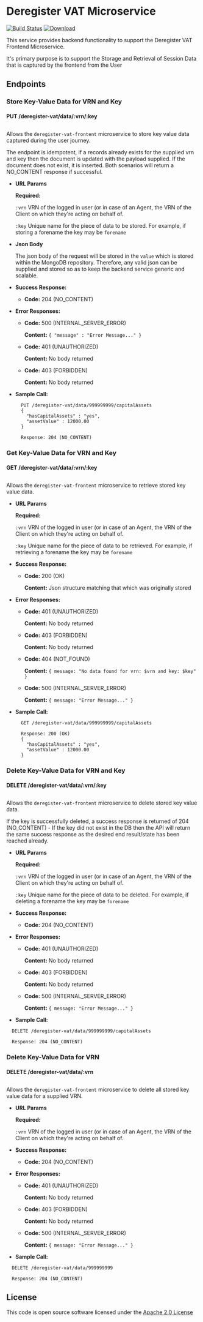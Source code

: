 # Deregister VAT Microservice

[![Build Status](https://travis-ci.org/hmrc/deregister-vat.svg)](https://travis-ci.org/hmrc/deregister-vat) [![Download](https://api.bintray.com/packages/hmrc/releases/deregister-vat/images/download.svg)](https://bintray.com/hmrc/releases/deregister-vat/_latestVersion)

This service provides backend functionality to support the Deregister VAT Frontend Microservice.

It's primary purpose is to support the Storage and Retrieval of Session Data that is captured by the frontend from the User

## Endpoints

### Store Key-Value Data for VRN and Key
#### PUT /deregister-vat/data/:vrn/:key
##

Allows the `deregister-vat-frontent` microservice to store key value data captured during the user journey.

The endpoint is idempotent, if a records already exists for the supplied vrn and key then the document is updated with the payload supplied. If the document does not exist, it is inserted. Both scenarios will return a NO_CONTENT response if successful.
  
*  **URL Params**

   **Required:**
 
   `:vrn` VRN of the logged in user (or in case of an Agent, the VRN of the Client on which they're acting on behalf of.
   
   `:key` Unique name for the piece of data to be stored. For example, if storing a forename the key may be `forename`

* **Json Body**

    The json body of the request will be stored in the `value` which is stored within the MongoDB repository. Therefore, any valid json can be supplied and stored so as to keep the backend service generic and scalable.

* **Success Response:**

  * **Code:** 204 (NO_CONTENT)
 
* **Error Responses:**

  * **Code:** 500 (INTERNAL_SERVER_ERROR)
  
    **Content:** `{ "message" : "Error Message..." }`

  * **Code:** 401 (UNAUTHORIZED)
  
    **Content:** No body returned

  * **Code:** 403 (FORBIDDEN)
  
    **Content:** No body returned

* **Sample Call:**

  ```
    PUT /deregister-vat/data/999999999/capitalAssets
    {
      "hasCapitalAssets" : "yes",
      "assetValue" : 12000.00
    }
    
    Response: 204 (NO_CONTENT)
  ```
  

### Get Key-Value Data for VRN and Key
#### GET /deregister-vat/data/:vrn/:key
##

Allows the `deregister-vat-frontent` microservice to retrieve stored key value data.
  
*  **URL Params**

   **Required:**
 
   `:vrn` VRN of the logged in user (or in case of an Agent, the VRN of the Client on which they're acting on behalf of.
   
   `:key` Unique name for the piece of data to be retrieved. For example, if retrieving a forename the key may be `forename`

* **Success Response:**

  * **Code:** 200 (OK)
  
    **Content:** Json structure matching that which was originally stored
 
* **Error Responses:**

  * **Code:** 401 (UNAUTHORIZED)
  
    **Content:** No body returned

  * **Code:** 403 (FORBIDDEN)
  
    **Content:** No body returned
    
  * **Code:** 404 (NOT_FOUND)
      
    **Content:** `{ message: "No data found for vrn: $vrn and key: $key" }`
    
  * **Code:** 500 (INTERNAL_SERVER_ERROR)
      
    **Content:** `{ message: "Error Message..." }`

* **Sample Call:**

  ```
    GET /deregister-vat/data/999999999/capitalAssets
    
    Response: 200 (OK)
    {
      "hasCapitalAssets" : "yes",
      "assetValue" : 12000.00
    }
  ```
  
  
### Delete Key-Value Data for VRN and Key
#### DELETE /deregister-vat/data/:vrn/:key
##

Allows the `deregister-vat-frontent` microservice to delete stored key value data.

If the key is successfully deleted, a success response is returned of 204 (NO_CONTENT) - If the key did not exist in the DB then the API will return the same success response as the desired end result/state has been reached already.

*  **URL Params**

   **Required:**

   `:vrn` VRN of the logged in user (or in case of an Agent, the VRN of the Client on which they're acting on behalf of.
   
   `:key` Unique name for the piece of data to be deleted. For example, if deleting a forename the key may be `forename`

* **Success Response:**

    * **Code:** 204 (NO_CONTENT)

* **Error Responses:**

    * **Code:** 401 (UNAUTHORIZED)

      **Content:** No body returned

    * **Code:** 403 (FORBIDDEN)

      **Content:** No body returned
  
    * **Code:** 500 (INTERNAL_SERVER_ERROR)
    
      **Content:** `{ message: "Error Message..." }`

* **Sample Call:**

```
  DELETE /deregister-vat/data/999999999/capitalAssets
  
  Response: 204 (NO_CONTENT)
```

### Delete Key-Value Data for VRN
#### DELETE /deregister-vat/data/:vrn
##

Allows the `deregister-vat-frontent` microservice to delete all stored key value data for a supplied VRN.

*  **URL Params**

   **Required:**

   `:vrn` VRN of the logged in user (or in case of an Agent, the VRN of the Client on which they're acting on behalf of.
   
* **Success Response:**

    * **Code:** 204 (NO_CONTENT)

* **Error Responses:**

    * **Code:** 401 (UNAUTHORIZED)

      **Content:** No body returned

    * **Code:** 403 (FORBIDDEN)

      **Content:** No body returned
  
    * **Code:** 500 (INTERNAL_SERVER_ERROR)
    
      **Content:** `{ message: "Error Message..." }`

* **Sample Call:**

```
  DELETE /deregister-vat/data/999999999
  
  Response: 204 (NO_CONTENT)
```
    

## License
  
 This code is open source software licensed under the [Apache 2.0 License]("http://www.apache.org/licenses/LICENSE-2.0.html")